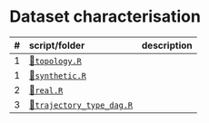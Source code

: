 
# Dataset characterisation

| \# | script/folder                                       | description |
| :- | :-------------------------------------------------- | :---------- |
| 1  | [📄`topology.R`](01-topology.R)                      |             |
| 1  | [📄`synthetic.R`](1-synthetic.R)                     |             |
| 2  | [📄`real.R`](2-real.R)                               |             |
| 3  | [📄`trajectory_type_dag.R`](3-trajectory_type_dag.R) |             |
